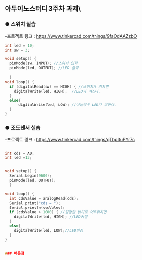## 아두이노스터디 3주차 과제\

### ● 스위치 실습
-프로젝트 링크 : https://www.tinkercad.com/things/9faOdAAZzbO

```c
int led = 10;
int sw = 3;

void setup() {  
  pinMode(sw, INPUT); //스위치 입력
  pinMode(led, OUTPUT); //LED 출력
 
  }
void loop() {
  if (digitalRead(sw) == HIGH) { //스위치가 켜지면
    digitalWrite(led, HIGH);  //LED가 켜진다.
  }
  else{
      digitalWrite(led, LOW); //아닐경우 LED가 꺼진다.
  }
}
```

### ● 조도센서 실습
-프로젝트 링크 : https://www.tinkercad.com/things/gTbp3uPYr7c

```c

int cds = A0;
int led =13;


void setup() { 
  Serial.begin(9600);
  pinMode(led, OUTPUT);
  }

void loop() {
  int cdsValue = analogRead(cds);
  Serial.print("cds = ");
  Serial.println(cdsValue);
  if (cdsValue > 1000) { //일정한 밝기로 어두워지면
    digitalWrite(led, HIGH); //LED켜짐
  }
  else{
    digitalWrite(led, LOW);//LED꺼짐
  }
}


### 배운점
